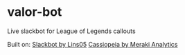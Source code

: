 # valor-bot
Live slackbot for League of Legends callouts

Built on:
	[Slackbot by Lins05](https://github.com/lins05/slackbot)
	[Cassiopeia by Meraki Analytics](http://cassiopeia.readthedocs.io/en/latest/)